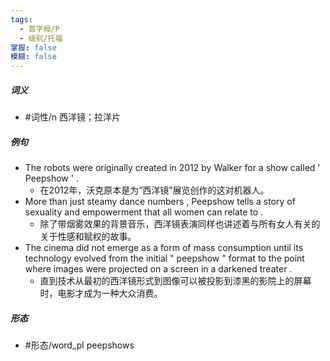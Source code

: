 ```yaml
---
tags:
  - 首字母/P
  - 级别/托福
掌握: false
模糊: false
---
```

##### 词义
- #词性/n  西洋镜；拉洋片
##### 例句
- The robots were originally created in 2012 by Walker for a show called ' Peepshow ' .
	- 在2012年，沃克原本是为“西洋镜”展览创作的这对机器人。
- More than just steamy dance numbers , Peepshow tells a story of sexuality and empowerment that all women can relate to .
	- 除了带烟雾效果的背景音乐，西洋镜表演同样也讲述着与所有女人有关的关于性感和赋权的故事。
- The cinema did not emerge as a form of mass consumption until its technology evolved from the initial " peepshow " format to the point where images were projected on a screen in a darkened treater .
	- 直到技术从最初的西洋镜形式到图像可以被投影到漆黑的影院上的屏幕时，电影才成为一种大众消费。
##### 形态
- #形态/word_pl peepshows
